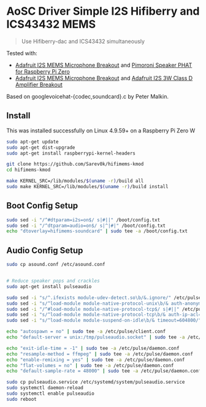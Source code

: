 # AoSC Driver Simple I2S Hifiberry and ICS43432 MEMS

> Use Hifiberry-dac and ICS43432 simultaneously

Tested with:
 - [Adafruit I2S MEMS Microphone Breakout](https://www.adafruit.com/product/3421) and [Pimoroni Speaker PHAT for Raspberry Pi Zero](https://www.adafruit.com/product/3401)
 - [Adafruit I2S MEMS Microphone Breakout](https://www.adafruit.com/product/3421) and [Adafruit I2S 3W Class D Amplifier Breakout](https://www.adafruit.com/product/3006)

Based on googlevoicehat-{codec,soundcard}.c by Peter Malkin.

## Install

This was installed successfully on Linux 4.9.59+ on a Raspberry Pi Zero W

```sh
sudo apt-get update
sudo apt-get dist-upgrade
sudo apt-get install raspberrypi-kernel-headers

git clone https://github.com/Sarev0k/hifimems-kmod
cd hifimems-kmod

make KERNEL_SRC=/lib/modules/$(uname -r)/build all
sudo make KERNEL_SRC=/lib/modules/$(uname -r)/build install
```

## Boot Config Setup
```sh
sudo sed -i "/^#dtparam=i2s=on$/ s|#||" /boot/config.txt
sudo sed -i "/^dtparam=audio=on$/ s|^|#|" /boot/config.txt
echo "dtoverlay=hifimems-soundcard" | sudo tee -a /boot/config.txt
```

## Audio Config Setup
```sh
sudo cp asound.conf /etc/asound.conf


# Reduce speaker pops and crackles
sudo apt-get install pulseaudio

sudo sed -i "s/^.ifexists module-udev-detect.so\b/&.ignore/" /etc/pulse/default.pa
sudo sed -i "s/^load-module module-native-protocol-unix\b/& auth-anonymous=1 socket=\/tmp\/pulseaudio.socket/" /etc/pulse/default.pa
sudo sed -i "/^#load-module module-native-protocol-tcp$/ s|#||" /etc/pulse/default.pa
sudo sed -i "s/^load-module module-native-protocol-tcp\b/& auth-ip-acl=127.0.0.1/" /etc/pulse/default.pa
sudo sed -i "s/^load-module module-suspend-on-idle\b/& timeout=604800/" /etc/pulse/default.pa

echo "autospawn = no" | sudo tee -a /etc/pulse/client.conf
echo "default-server = unix:/tmp/pulseaudio.socket" | sudo tee -a /etc/pulse/client.conf

echo "exit-idle-time = -1" | sudo tee -a /etc/pulse/daemon.conf
echo "resample-method = ffmpeg" | sudo tee -a /etc/pulse/daemon.conf
echo "enable-remixing = yes" | sudo tee -a /etc/pulse/daemon.conf
echo "flat-volumes = no" | sudo tee -a /etc/pulse/daemon.conf
echo "default-sample-rate = 48000" | sudo tee -a /etc/pulse/daemon.conf

sudo cp pulseaudio.service /etc/systemd/system/pulseaudio.service
sudo systemctl daemon-reload
sudo systemctl enable pulseaudio
sudo reboot
```
